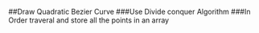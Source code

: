 ##Draw Quadratic Bezier Curve 
###Use Divide conquer Algorithm 
###In Order traveral and store all the points in an array
